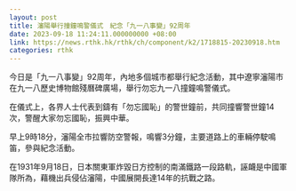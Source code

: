 ```yaml
---
layout: post
title: 瀋陽舉行撞鐘鳴警儀式　紀念「九一八事變」92周年
date: 2023-09-18 11:24:11.000000000 +08:00
link: https://news.rthk.hk/rthk/ch/component/k2/1718815-20230918.htm
categories: rthk
---
```


今日是「九一八事變」92周年，內地多個城市都舉行紀念活動，其中遼寧瀋陽市在九一八歷史博物館殘曆碑廣場，舉行勿忘九一八撞鐘鳴警儀式。

在儀式上，各界人士代表到鑄有「勿忘國恥」的警世鐘前，共同撞響警世鐘14次，警醒大家勿忘國恥，振興中華。

早上9時18分，瀋陽全市拉響防空警報，鳴響3分鐘，主要道路上的車輛停駛鳴笛，參與紀念活動。

在1931年9月18日，日本關東軍炸毀日方控制的南滿鐵路一段路軌，誣衊是中國軍隊所為，藉機出兵侵佔瀋陽，中國展開長達14年的抗戰之路。
